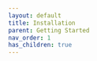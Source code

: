 ```yaml
---
layout: default
title: Installation
parent: Getting Started
nav_order: 1
has_children: true
---
```

